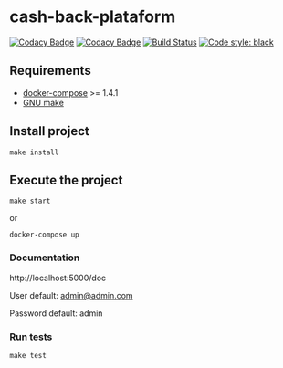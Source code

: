 # cash-back-plataform

[![Codacy Badge](https://api.codacy.com/project/badge/Grade/ad3c16b5976e4f6aa634c41b7f339ce3)](https://app.codacy.com/gh/victtorvpb/cash-back-plataform?utm_source=github.com&utm_medium=referral&utm_content=victtorvpb/cash-back-plataform&utm_campaign=Badge_Grade)
[![Codacy Badge](https://app.codacy.com/project/badge/Coverage/946c9cff4ade4b7a951f1e285ca02f7a)](https://www.codacy.com/gh/victtorvpb/cash-back-plataform/dashboard?utm_source=github.com&utm_medium=referral&utm_content=victtorvpb/cash-back-plataform&utm_campaign=Badge_Coverage)
[![Build Status](https://travis-ci.org/victtorvpb/cash-back-plataform.svg?branch=main)](https://travis-ci.org/victtorvpb/cash-back-plataform)
[![Code style: black](https://img.shields.io/badge/code%20style-black-000000.svg)](https://github.com/psf/black)

## Requirements

- [docker-compose](https://docs.docker.com/compose/install/) >= 1.4.1
- [GNU make](https://www.gnu.org/software/make/)

## Install project

    make install

## Execute the project

    make start

or

    docker-compose up

### Documentation

http://localhost:5000/doc

User default: admin@admin.com

Password default: admin

### Run tests

    make test
